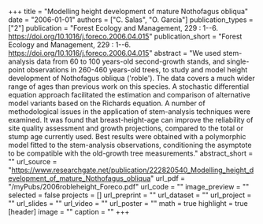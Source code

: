 +++
title = "Modelling height development of mature Nothofagus obliqua"
date = "2006-01-01"
authors = ["C. Salas", "O. Garcia"]
publication_types = ["2"]
publication = "Forest Ecology and Management, 229 : 1--6. https://doi.org/10.1016/j.foreco.2006.04.015"
publication_short = "Forest Ecology and Management, 229 : 1--6. https://doi.org/10.1016/j.foreco.2006.04.015"
abstract = "We used stem-analysis data from 60 to 100 years-old second-growth stands, and single-point observations in 260-460 years-old trees, to study and model height development of Nothofagus obliqua ('roble'). The data covers a much wider range of ages than previous work on this species. A stochastic differential equation approach facilitated the estimation and comparison of alternative model variants based on the Richards equation. A number of methodological issues in the application of stem-analysis techniques were examined. It was found that breast-height-age can improve the reliability of site quality assessment and growth projections, compared to the total or stump age currently used. Best results were obtained with a polymorphic model fitted to the stem-analysis observations, conditioning the asymptote to be compatible with the old-growth tree measurements."
abstract_short = ""
url_source = "https://www.researchgate.net/publication/222820540_Modelling_height_development_of_mature_Nothofagus_obliqua"
url_pdf = "/myPubs/2006robleheight_Foreco.pdf"
url_code = ""
image_preview = ""
selected = false
projects = []
url_preprint = ""
url_dataset = ""
url_project = ""
url_slides = ""
url_video = ""
url_poster = ""
math = true
highlight = true
[header]
image = ""
caption = ""
+++
